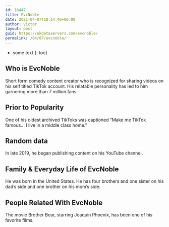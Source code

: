 ```yaml
---
id: 16447
title: EvcNoble
date: 2021-04-07T18:14:46+00:00
author: victor
layout: post
guid: https://ukdataservers.com/evcnoble/
permalink: /04/07/evcnoble/
---
```


* some text
{: toc}


## Who is EvcNoble



Short form comedy content creator who is recognized for sharing videos on his self titled TikTok account. His relatable personality has led to him garnering more than 7 million fans.

                
                
                
## Prior to Popularity



One of his oldest archived TikToks was captioned &#8220;Make me TikTok famous&#8230; I live in a middle class home.&#8221;

                
                
                
## Random data



In late 2019, he began publishing content on his YouTube channel.

                
                
                
## Family & Everyday Life of EvcNoble



He was born in the United States. He has four brothers and one sister on his dad&#8217;s side and one brother on his mom&#8217;s side.

                
                
                
## People Related With EvcNoble



The movie Brother Bear, starring Joaquin Phoenix, has been one of his favorite films.

                
              
            
          
          
          